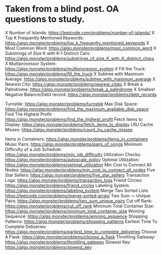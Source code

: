 # Taken from a blind post. OA questions to study.

X Number of Islands: https://leetcode.com/problems/number-of-islands/
X Top K Frequently Mentioned Keywords: https://algo.monster/problems/top_k_frequently_mentioned_keywords
X Most Common Word: https://algo.monster/problems/most_common_word
X Substrings of Size K with K-1 Distinct Cars: https://algo.monster/problems/substrings_of_size_K_with_K_distinct_chars
X Multiprocessor System: https://algo.monster/problems/multiprocessor_system
X Fill the Truck: https://algo.monster/problems/fill_the_truck
X Subtree with Maximum Average: https://algo.monster/problems/subtree_with_maximum_average
X Nearest City: https://algo.monster/problems/nearest_cities
X Break a Palindrome: https://algo.monster/problems/break_a_palindrome
X Smallest Negative Balance/Debt record: https://algo.monster/problems/debt_records

Turnstile: https://algo.monster/problems/turnstile
Max Disk Space: https://algo.monster/problems/find_the_maximum_available_disk_space
Find The Highest Profit: https://algo.monster/problems/find_the_highest_profit
Fetch Items to Display: https://algo.monster/problems/fetch_items_to_display
LRU Cache Misses: https://algo.monster/problems/count_lru_cache_misses

Items in Containers: https://algo.monster/problems/items_in_containers
Music Pairs: https://algo.monster/problems/pairs_of_songs
Minimum Difficulty of a Job Schedule: https://algo.monster/problems/min_job_difficulty
Utilization Checks: https://algo.monster/problems/autoscale_policy
Optimal Utilization: https://algo.monster/problems/optimal_utilization
Min Cost to Connect All Nodes: https://algo.monster/problems/min_cost_to_connect_all_nodes
Five Star Sellers: https://algo.monster/problems/five_star_sellers
Transaction Logs: https://algo.monster/problems/transaction_logs
Friend Circles: https://algo.monster/problems/friend_circles
Labeling System: https://algo.monster/problems/labeling_system
Merge Two Sorted Lists https://leetcode.com/problems/merge-sorted-array/
Two Sum — Unique Pairs: https://algo.monster/problems/two_sum_unique_pairs
Cut off Rank: https://algo.monster/problems/cut_off_rank
Minimum Total Container Size: https://algo.monster/problems/minimum_total_container_size
Winning Sequence: https://algo.monster/problems/winning_sequence
Shopping Patterns: https://algo.monster/problems/shopping_patterns
Earliest Time To Complete Deliveries: https://algo.monster/problems/earliest_time_to_complete_deliveries
Choose A Flask: https://algo.monster/problems/choose_a_flask
Throttling Gateway: https://algo.monster/problems/throttling_gateway
Slowest Key: https://algo.monster/problems/slowest_key